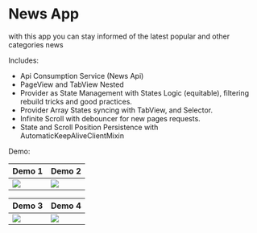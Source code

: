 # News App

with this app you can stay informed of the latest popular and other categories news 

Includes:

* Api Consumption Service (News Api)
* PageView and TabView Nested
* Provider as State Management with States Logic (equitable), filtering rebuild tricks and good practices.
* Provider Array States syncing with TabView, and Selector.
* Infinite Scroll with debouncer for new pages requests.
* State and Scroll Position Persistence with AutomaticKeepAliveClientMixin

Demo: 

<table>
<thead>
	<tr>
		<th>Demo 1</th>
		<th>Demo 2</th>
	</tr>
</thead>
<tbody>
	<tr>
		<td><img src="https://res.cloudinary.com/dwzr9lray/image/upload/v1650328362/flutter_repos/News%20App/news_app_1.gif"></td>
		<td><img src="https://res.cloudinary.com/dwzr9lray/image/upload/v1650328362/flutter_repos/News%20App/news_app_2.gif"></td>
	</tr>
</tbody>
</table>
<table>
<thead>
	<tr>
		<th>Demo 3</th>
		<th>Demo 4</th>
	</tr>
</thead>
<tbody>
	<tr>
		<td><img src="https://res.cloudinary.com/dwzr9lray/image/upload/v1650328362/flutter_repos/News%20App/news_app_3.gif"></td>
		<td><img src="https://res.cloudinary.com/dwzr9lray/image/upload/v1650328362/flutter_repos/News%20App/news_app_4.gif"></td>
	</tr>
</tbody>
</table>
